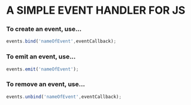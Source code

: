 # A SIMPLE EVENT HANDLER FOR JS

### To create an event, use... 
```javascript
events.bind('nameOfEvent',eventCallback);
```


### To emit an event, use...
```javascript
events.emit('nameOfEvent');
```


### To remove an event, use...
```javascript
events.unbind('nameOfEvent',eventCallback);
```
